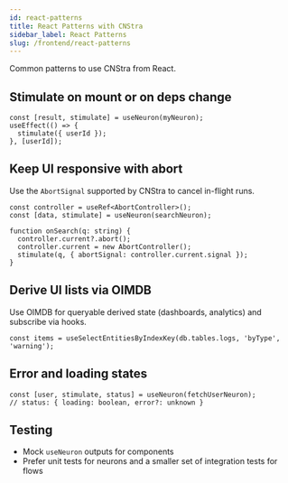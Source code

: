 ```yaml
---
id: react-patterns
title: React Patterns with CNStra
sidebar_label: React Patterns
slug: /frontend/react-patterns
---
```


Common patterns to use CNStra from React.

## Stimulate on mount or on deps change

```tsx
const [result, stimulate] = useNeuron(myNeuron);
useEffect(() => {
  stimulate({ userId });
}, [userId]);
```

## Keep UI responsive with abort

Use the `AbortSignal` supported by CNStra to cancel in-flight runs.

```tsx
const controller = useRef<AbortController>();
const [data, stimulate] = useNeuron(searchNeuron);

function onSearch(q: string) {
  controller.current?.abort();
  controller.current = new AbortController();
  stimulate(q, { abortSignal: controller.current.signal });
}
```

## Derive UI lists via OIMDB

Use OIMDB for queryable derived state (dashboards, analytics) and subscribe via hooks.

```tsx
const items = useSelectEntitiesByIndexKey(db.tables.logs, 'byType', 'warning');
```

## Error and loading states

```tsx
const [user, stimulate, status] = useNeuron(fetchUserNeuron);
// status: { loading: boolean, error?: unknown }
```

## Testing

- Mock `useNeuron` outputs for components
- Prefer unit tests for neurons and a smaller set of integration tests for flows
